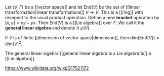 Let $(V,F)$ be a [[vector space]] and let $\text{End}(V)$ be the set of [[linear transformation|linear transformations]] $V\to V$. This is a [[ring]] with resepect to the usual product operation. Define a new **bracket** operation by $[x,y] = xy-yx$. Then $\text{End}(V)$ is a [[Lie algebra]] over $F$. We call it the **general linear algebra** and denote it $\mathfrak{gl}(V)$.

If $V$ is of finite [[dimension of vector space|dimension]], then $\text{dim}(\text{End}(V)) = \text{dim}(V)^2$.

The general linear algebra [[general linear algebra is a Lie algebra|is]] a [[Lie algebra]].

https://www.wikidata.org/wiki/Q17521172